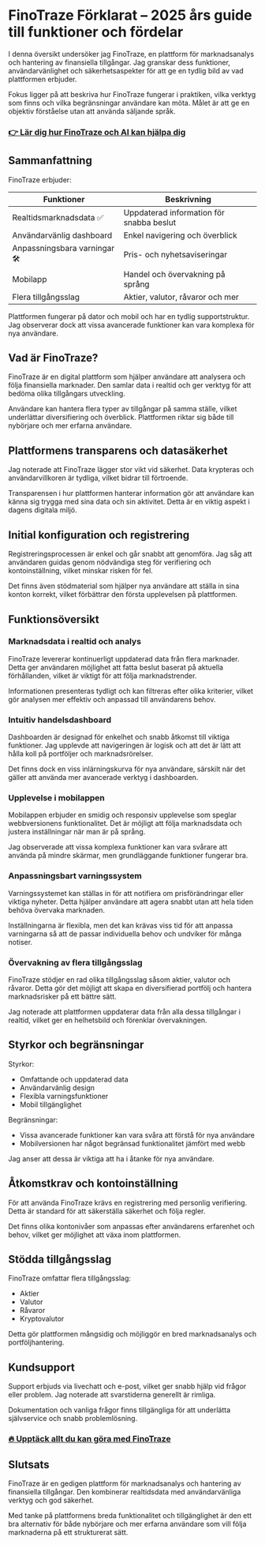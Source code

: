 # FinoTraze Förklarat – 2025 års guide till funktioner och fördelar
   
I denna översikt undersöker jag FinoTraze, en plattform för marknadsanalys och hantering av finansiella tillgångar. Jag granskar dess funktioner, användarvänlighet och säkerhetsaspekter för att ge en tydlig bild av vad plattformen erbjuder.

Fokus ligger på att beskriva hur FinoTraze fungerar i praktiken, vilka verktyg som finns och vilka begränsningar användare kan möta. Målet är att ge en objektiv förståelse utan att använda säljande språk.

### [👉 Lär dig hur FinoTraze och AI kan hjälpa dig](https://t.co/PXYBcrY1a4)
## Sammanfattning  
FinoTraze erbjuder:  

| Funktioner                  | Beskrivning                                 |
|----------------------------|---------------------------------------------|
| Realtidsmarknadsdata ✅     | Uppdaterad information för snabba beslut   |
| Användarvänlig dashboard   | Enkel navigering och överblick              |
| Anpassningsbara varningar 🛠️ | Pris- och nyhetsaviseringar                  |
| Mobilapp                   | Handel och övervakning på språng            |
| Flera tillgångsslag        | Aktier, valutor, råvaror och mer             |

Plattformen fungerar på dator och mobil och har en tydlig supportstruktur. Jag observerar dock att vissa avancerade funktioner kan vara komplexa för nya användare.

## Vad är FinoTraze?  
FinoTraze är en digital plattform som hjälper användare att analysera och följa finansiella marknader. Den samlar data i realtid och ger verktyg för att bedöma olika tillgångars utveckling.

Användare kan hantera flera typer av tillgångar på samma ställe, vilket underlättar diversifiering och överblick. Plattformen riktar sig både till nybörjare och mer erfarna användare.

## Plattformens transparens och datasäkerhet  
Jag noterade att FinoTraze lägger stor vikt vid säkerhet. Data krypteras och användarvillkoren är tydliga, vilket bidrar till förtroende.  

Transparensen i hur plattformen hanterar information gör att användare kan känna sig trygga med sina data och sin aktivitet. Detta är en viktig aspekt i dagens digitala miljö.

## Initial konfiguration och registrering  
Registreringsprocessen är enkel och går snabbt att genomföra. Jag såg att användaren guidas genom nödvändiga steg för verifiering och kontoinställning, vilket minskar risken för fel.

Det finns även stödmaterial som hjälper nya användare att ställa in sina konton korrekt, vilket förbättrar den första upplevelsen på plattformen.

## Funktionsöversikt  

### Marknadsdata i realtid och analys  
FinoTraze levererar kontinuerligt uppdaterad data från flera marknader. Detta ger användaren möjlighet att fatta beslut baserat på aktuella förhållanden, vilket är viktigt för att följa marknadstrender.

Informationen presenteras tydligt och kan filtreras efter olika kriterier, vilket gör analysen mer effektiv och anpassad till användarens behov.

### Intuitiv handelsdashboard  
Dashboarden är designad för enkelhet och snabb åtkomst till viktiga funktioner. Jag upplevde att navigeringen är logisk och att det är lätt att hålla koll på portföljer och marknadsrörelser.

Det finns dock en viss inlärningskurva för nya användare, särskilt när det gäller att använda mer avancerade verktyg i dashboarden.

### Upplevelse i mobilappen  
Mobilappen erbjuder en smidig och responsiv upplevelse som speglar webbversionens funktionalitet. Det är möjligt att följa marknadsdata och justera inställningar när man är på språng.

Jag observerade att vissa komplexa funktioner kan vara svårare att använda på mindre skärmar, men grundläggande funktioner fungerar bra.

### Anpassningsbart varningssystem  
Varningssystemet kan ställas in för att notifiera om prisförändringar eller viktiga nyheter. Detta hjälper användare att agera snabbt utan att hela tiden behöva övervaka marknaden.

Inställningarna är flexibla, men det kan krävas viss tid för att anpassa varningarna så att de passar individuella behov och undviker för många notiser.

### Övervakning av flera tillgångsslag  
FinoTraze stödjer en rad olika tillgångsslag såsom aktier, valutor och råvaror. Detta gör det möjligt att skapa en diversifierad portfölj och hantera marknadsrisker på ett bättre sätt.

Jag noterade att plattformen uppdaterar data från alla dessa tillgångar i realtid, vilket ger en helhetsbild och förenklar övervakningen.

## Styrkor och begränsningar  
Styrkor:  

- Omfattande och uppdaterad data  
- Användarvänlig design  
- Flexibla varningsfunktioner  
- Mobil tillgänglighet  

Begränsningar:  

- Vissa avancerade funktioner kan vara svåra att förstå för nya användare  
- Mobilversionen har något begränsad funktionalitet jämfört med webb  

Jag anser att dessa är viktiga att ha i åtanke för nya användare.

## Åtkomstkrav och kontoinställning  
För att använda FinoTraze krävs en registrering med personlig verifiering. Detta är standard för att säkerställa säkerhet och följa regler.

Det finns olika kontonivåer som anpassas efter användarens erfarenhet och behov, vilket ger möjlighet att växa inom plattformen.

## Stödda tillgångsslag  
FinoTraze omfattar flera tillgångsslag:  

- Aktier  
- Valutor  
- Råvaror  
- Kryptovalutor  

Detta gör plattformen mångsidig och möjliggör en bred marknadsanalys och portföljhantering.

## Kundsupport  
Support erbjuds via livechatt och e-post, vilket ger snabb hjälp vid frågor eller problem. Jag noterade att svarstiderna generellt är rimliga.

Dokumentation och vanliga frågor finns tillgängliga för att underlätta självservice och snabb problemlösning.

### [🔥 Upptäck allt du kan göra med FinoTraze](https://t.co/PXYBcrY1a4)
## Slutsats  
FinoTraze är en gedigen plattform för marknadsanalys och hantering av finansiella tillgångar. Den kombinerar realtidsdata med användarvänliga verktyg och god säkerhet.

Med tanke på plattformens breda funktionalitet och tillgänglighet är den ett bra alternativ för både nybörjare och mer erfarna användare som vill följa marknaderna på ett strukturerat sätt.